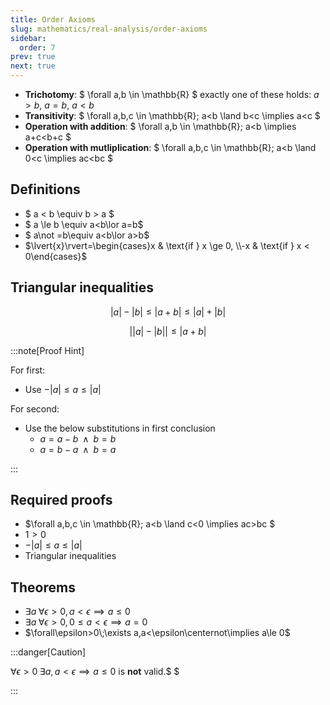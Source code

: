 ```yaml
---
title: Order Axioms
slug: mathematics/real-analysis/order-axioms
sidebar:
  order: 7
prev: true
next: true
---
```


- **Trichotomy**: $ \forall a,b \in \mathbb{R} $ exactly one of these holds:
  $a > b$, $a = b$, $a<b$
- **Transitivity**: $ \forall a,b,c \in \mathbb{R}; a<b \land b<c \implies a<c $
- **Operation with addition**: $ \forall a,b \in \mathbb{R}; a<b \implies
  a+c<b+c $
- **Operation with mutliplication**: $ \forall a,b,c \in \mathbb{R}; a<b \land
  0<c \implies ac<bc $

## Definitions

- $ a < b \equiv b > a $
- $ a \le b \equiv a<b\lor a=b$
- $ a\not =b\equiv a<b\lor a>b$
- $\lvert{x}\rvert=\begin{cases}x & \text{if } x \ge 0, \\-x & \text{if } x < 0\end{cases}$

## Triangular inequalities

```math
\lvert{a}\rvert
-
\lvert{b}\rvert
\le
\lvert{a+b}\rvert
\le
\lvert{a}\rvert
+
\lvert{b}\rvert
```

```math
\Big\lvert{
\lvert{a}\rvert
-
\lvert{b}\rvert
}
\Big\rvert
\le
\lvert{a+b}\rvert
```

:::note[Proof Hint]

For first:

- Use $-|a| \le a \le |a|$

For second:

- Use the below substitutions in first conclusion
  - $a=a-b \;\;\land\;\; b = b$
  - $a=b-a \;\;\land\;\; b=a$

:::

## Required proofs

- $\forall a,b,c \in \mathbb{R}; a<b \land c<0 \implies ac>bc $
- $1 > 0$
- $-\lvert{a}\rvert\le a\le\lvert{a}\rvert$
- Triangular inequalities

## Theorems

- $\exists{a}\;\forall{\epsilon>0},\,a<\epsilon\implies{a}\le{0}$
- $\exists{a}\;\forall{\epsilon>0},\,0\le{a}<\epsilon\implies{a}={0}$
- $\forall\epsilon>0\;\exists a,a<\epsilon\centernot\implies a\le 0$

:::danger[Caution]

$\forall{\epsilon>0}\;\exists{a},\,a<\epsilon\implies{a}\le{0}$ is **not**
valid.$ $

:::
